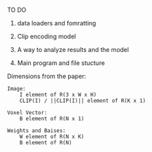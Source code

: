 
TO DO 

1. data loaders and fomratting 

2. Clip encoding model

3. A way to analyze results and the model

4. Main program and file stucture



Dimensions from the paper:

    Image:
        I element of R(3 x W x H)
        CLIP(I) / ||CLIP(I)|| element of R(K x 1)

    Voxel Vector:
        B element of R(N x 1)

    Weights and Baises:
        W element of R(N x K)
        B element of R(N)

    
